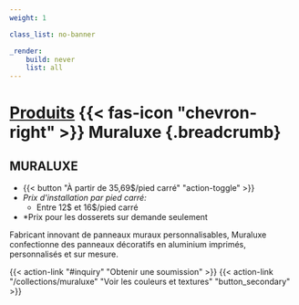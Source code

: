 ```yaml
---
weight: 1

class_list: no-banner

_render:
    build: never
    list: all
---
```


# [Produits](/products) {{< fas-icon "chevron-right" >}} **Muraluxe** {.breadcrumb}
## MURALUXE

- {{< button "À partir de 35,69$/pied carré" "action-toggle" >}}
 - *Prix d'installation par pied carré:*
    - Entre 12$ et 16$/pied carré
 - *Prix pour les dosserets sur demande seulement

Fabricant innovant de panneaux muraux personnalisables, Muraluxe confectionne des panneaux décoratifs en aluminium imprimés, personnalisés et sur mesure.

{{< action-link "#inquiry" "Obtenir une soumission" >}}
{{< action-link "/collections/muraluxe" "Voir les couleurs et textures" "button_secondary" >}}